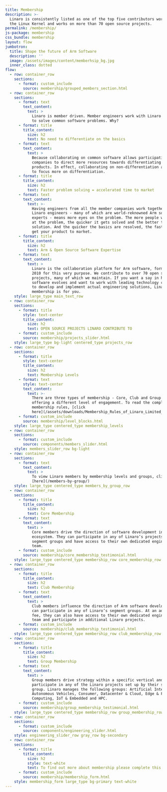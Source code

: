 ```yaml
---
title: Membership
description: >-
  Linaro is consistently listed as one of the top five contributors worldwide to
  the Linux Kernel and works on more than 70 open source projects.
permalink: /membership/
js-package: membership
css_bundle: membership
layout: flow
jumbotron:
  title: Shape the future of Arm Software
  description: ''
  image: /assets/images/content/memberhsip_bg.jpg
  inner_class: dotted
flow:
  - row: container_row
    sections:
      - format: custom_include
        source: membership/grouped_members_section.html
  - row: container_row
    sections:
      - format: text
        text_content:
          text: >
            Linaro is member driven. Member engineers work with Linaro engineers
            to solve common software problems. Why?
      - format: title
        title_content:
          size: h2
          text: No need to differentiate on the basics
      - format: text
        text_content:
          text: >
            Because collaborating on common software allows participating member
            companies to direct more resources towards differentiating their
            products. In effect, collaborating on non-differentiation allows you
            to focus more on differentiation.
      - format: title
        title_content:
          size: h2
          text: Faster problem solving = accelerated time to market
      - format: text
        text_content:
          text: >-
            Having engineers from all the member companies work together with
            Linaro engineers - many of which are world-reknowned Arm software
            experts - means more eyes on the problem. The more people who look
            at the problem, the quicker it gets solved and the better the
            solution. And the quicker the basics are resolved, the faster you
            get your product to market.
      - format: title
        title_content:
          size: h2
          text: Arm & Open Source Software Expertise
      - format: text
        text_content:
          text: >
            Linaro is the collaboration platform for Arm software, formed in
            2010 for this very purpose. We contribute to over 70 open source
            projects, many of which we maintain. If you want a say in how Arm
            software evolves and want to work with leading technology companies
            to develop and implement actual engineering solutions, Linaro
            membership is for you.
    style: large_type main_text_row
  - row: container_row
    sections:
      - format: title
        style: text-center
        title_content:
          size: h2
          text: OPEN SOURCE PROJECTS LINARO CONTRIBUTE TO
      - format: custom_include
        source: membership/projects_slider.html
    style: large_type bg-light centered_type projects_row
  - row: container_row
    sections:
      - format: title
        style: text-center
        title_content:
          size: h2
          text: Membership Levels
      - format: text
        style: text-center
        text_content:
          text: >-
            There are three types of membership - Core, Club and Group - each
            offering a different level of engagement. To read the complete
            membership rules, [click
            here](/assets/downloads/Membership_Rules_of_Linaro_Limited_Effective_26th_July_20122.pdf)
      - format: custom_include
        source: membership/level_blocks.html
    style: large_type centered_type membership_levels
  - row: container_row
    sections:
      - format: custom_include
        source: components/members_slider.html
    style: members_slider_row bg-light
  - row: container_row
    sections:
      - format: text
        text_content:
          text: >
            To view Linaro members by membership levels and groups, click
            [here](/members-by-group/)
    style: large_type centered_type members_by_group_row
  - row: container_row
    sections:
      - format: title
        title_content:
          size: h2
          text: Core Membership
      - format: text
        text_content:
          text: >
            Core members drive the direction of software development in the Arm
            ecosystem. They can participate in any of Linaro’s projects or
            segment groups and have access to their own dedicated engineering
            team.
      - format: custom_include
        source: membership/core_membership_testimonial.html
    style: large_type centered_type membership_row core_membership_row bg-light-blue
  - row: container_row
    sections:
      - format: title
        title_content:
          size: h2
          text: Club Membership
      - format: text
        text_content:
          text: >
            Club members influence the direction of Arm software development and
            can participate in any of Linaro’s segment groups. At an additional
            fee, they can also have access to their own dedicated engineering
            team and participate in additional Linaro projects.
      - format: custom_include
        source: membership/club_membership_testimonial.html
    style: large_type centered_type membership_row club_membership_row  bg-green
  - row: container_row
    sections:
      - format: title
        title_content:
          size: h2
          text: Group Membership
      - format: text
        text_content:
          text: >
            Group members drive strategy within a specific vertical and can
            participate in any of the Linaro projects set up by their segment
            group. Linaro manages the following groups: Artificial Intelligence,
            Autonomous Vehicles, Consumer, Datacenter & Cloud, Edge & Fog
            Computing, IoT & Embedded and HPC.
      - format: custom_include
        source: membership/group_membership_testimonial.html
    style: large_type centered_type membership_row group_membership_row bg-light-gray
  - row: container_row
    sections:
      - format: custom_include
        source: components/engineering_slider.html
    style: engineering_slider_row gray_row bg-secondary
  - row: container_row
    sections:
      - format: title
        title_content:
          size: h2
          style: text-white
          text: To find out more about membership please complete this form
      - format: custom_include
        source: membership/membership_form.html
    style: membership_form large_type bg-primary text-white
---
```

